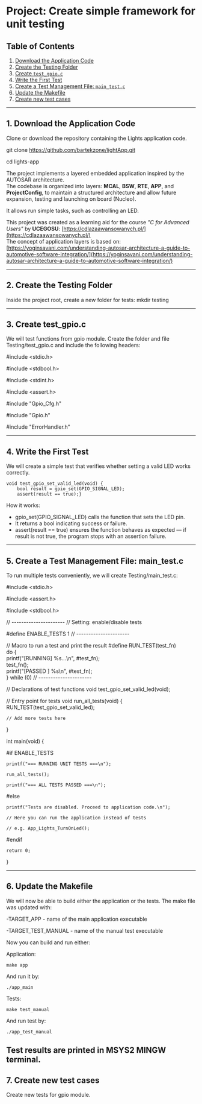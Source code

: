 # Project: Create simple framework for unit testing

## Table of Contents
1. [Download the Application Code](#1-download-the-application-code)
2. [Create the Testing Folder](#2-create-the-testing-folder)
3. [Create `test_gpio.c`](#3-create-test_gpioc)
4. [Write the First Test](#4-write-the-first-test)
5. [Create a Test Management File: `main_test.c`](#5-create-a-test-management-file-main_testc)
6. [Update the Makefile](#6-update-the-makefile)
7. [Create new test cases](#6-create-new-testcases)

---

## 1. Download the Application Code
Clone or download the repository containing the Lights application code.

git clone https://github.com/bartekzone/lightApp.git

cd lights-app

The project implements a layered embedded application inspired by the AUTOSAR architecture.  
The codebase is organized into layers: **MCAL**, **BSW**, **RTE**, **APP**, and **ProjectConfig**, to maintain a structured architecture and allow future expansion, testing and launching on board (Nucleo).

It allows run simple tasks, such as controlling an LED.  

This project was created as a learning aid for the course *"C for Advanced Users"* by **UCEGOSU**: [https://cdlazaawansowanych.pl/](https://cdlazaawansowanych.pl/)  
The concept of application layers is based on:  
[https://yoginsavani.com/understanding-autosar-architecture-a-guide-to-automotive-software-integration/](https://yoginsavani.com/understanding-autosar-architecture-a-guide-to-automotive-software-integration/)

---

## 2. Create the Testing Folder
Inside the project root, create a new folder for tests:
    mkdir testing

---

## 3. Create test_gpio.c
We will test functions from gpio module. 
Create the folder and file Testing/test_gpio.c and include the following headers:

#include <stdio.h>

#include <stdbool.h>

#include <stdint.h>

#include <assert.h>

#include "Gpio_Cfg.h"

#include "Gpio.h"

#include "ErrorHandler.h"


---

## 4. Write the First Test
We will create a simple test that verifies whether setting a valid LED works correctly.

    void test_gpio_set_valid_led(void) {
        bool result = gpio_set(GPIO_SIGNAL_LED);
        assert(result == true);}

How it works:
- gpio_set(GPIO_SIGNAL_LED) calls the function that sets the LED pin.
- It returns a bool indicating success or failure.
- assert(result == true) ensures the function behaves as expected — if result is not true, the program stops with an assertion failure.

---

## 5. Create a Test Management File: main_test.c
To run multiple tests conveniently, we will create Testing/main_test.c:

#include <stdio.h>

#include <assert.h>

#include <stdbool.h>


// ----------------------
// Setting: enable/disable tests

#define ENABLE_TESTS 1
// ----------------------

// Macro to run a test and print the result
#define RUN_TEST(test_fn) \
    do { \
        printf("[RUNNING] %s...\n", #test_fn); \
        test_fn(); \
        printf("[PASSED ] %s\n", #test_fn); \
    } while (0)
// ----------------------

// Declarations of test functions
void test_gpio_set_valid_led(void);

// Entry point for tests
void run_all_tests(void) {
    RUN_TEST(test_gpio_set_valid_led);

    // Add more tests here
}

int main(void) {

#if ENABLE_TESTS

    printf("=== RUNNING UNIT TESTS ===\n");
    
    run_all_tests();
    
    printf("=== ALL TESTS PASSED ===\n");
    
#else

    printf("Tests are disabled. Proceed to application code.\n");
    
    // Here you can run the application instead of tests
    
    // e.g. App_Lights_TurnOnLed();
    
#endif

    return 0;
}

---

## 6. Update the Makefile
We will now be able to build either the application or the tests. The make file was updated with:

-TARGET_APP - name of the main application executable

-TARGET_TEST_MANUAL - name of the manual test executable

Now you can build and run either:

Application:

    make app
And run it by:

    ./app_main

Tests:

    make test_manual
And run test by:

    ./app_test_manual

Test results are printed in MSYS2 MINGW terminal.
---

## 7. Create new test cases
Create new tests for gpio module.

